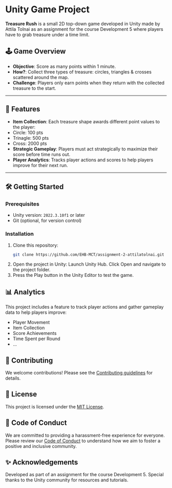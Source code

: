 # Unity Game Project

**Treasure Rush** is a small 2D top-down game developed in Unity made by Attila Tolnai as an assignment for the course Development 5 where players have to grab treasure under a time limit.

## 🕹️ Game Overview

- **Objective**: Score as many points within 1 minute.
- **How?**: Collect three types of treasure: circles, triangles & crosses scattered around the map.
- **Challenge**: Players only earn points when they return with the collected treasure to the start.

---

## 🚀 Features
- **Item Collection**: Each treasure shape awards different point values to the player:
- Circle: 100 pts
- Trinagle: 500 pts
- Cross: 2000 pts
- **Strategic Gameplay**: Players must act strategically to maximize their score before time runs out.
- **Player Analytics**: Tracks player actions and scores to help players improve for their next run.

---

## 🛠️ Getting Started

### Prerequisites
- Unity version: `2022.3.10f1` or later
- Git (optional, for version control)

### Installation
1. Clone this repository:
   ```bash
   git clone https://github.com/EHB-MCT/assignment-2-attilatolnai.git
2. Open the project in Unity:
   Launch Unity Hub.
   Click Open and navigate to the project folder.
3. Press the Play button in the Unity Editor to test the game.

## 📊 Analytics

This project includes a feature to track player actions and gather gameplay data to help players improve:

- Player Movement
- Item Collection
- Score Achievements
- Time Spent per Round
- ...

## 🤝 Contributing

We welcome contributions! Please see the [Contributing guidelines](CONTRIBUTING_GUIDELINES) for details.

## 📜 License

This project is licensed under the [MIT License](LICENSE).

## 🤝 Code of Conduct
We are committed to providing a harassment-free experience for everyone. Please review our [Code of Conduct](CODE_OF_CONDUCT.md) to understand how we aim to foster a positive and inclusive community.


## ✨ Acknowledgements

Developed as part of an assignment for the course Development 5.
Special thanks to the Unity community for resources and tutorials.